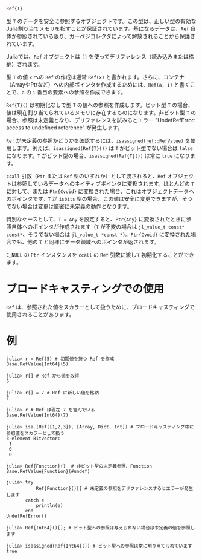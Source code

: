 ```julia
Ref{T}
```

型 `T` のデータを安全に参照するオブジェクトです。この型は、正しい型の有効なJulia割り当てメモリを指すことが保証されています。基になるデータは、`Ref` 自体が参照されている限り、ガーベジコレクタによって解放されることから保護されています。

Juliaでは、`Ref` オブジェクトは `[]` を使ってデリファレンス（読み込みまたは格納）されます。

型 `T` の値 `x` への `Ref` の作成は通常 `Ref(x)` と書かれます。さらに、コンテナ（ArrayやPtrなど）への内部ポインタを作成するためには、`Ref(a, i)` と書くことで、`a` の `i` 番目の要素への参照を作成できます。

`Ref{T}()` は初期化なしで型 `T` の値への参照を作成します。ビット型 `T` の場合、値は現在割り当てられているメモリに存在するものになります。非ビット型 `T` の場合、参照は未定義となり、デリファレンスを試みるとエラー "UndefRefError: access to undefined reference" が発生します。

`Ref` が未定義の参照かどうかを確認するには、[`isassigned(ref::RefValue)`](@ref) を使用します。例えば、`isassigned(Ref{T}())` は `T` がビット型でない場合は `false` になります。`T` がビット型の場合、`isassigned(Ref{T}())` は常に `true` になります。

`ccall` 引数（`Ptr` または `Ref` 型のいずれか）として渡されると、`Ref` オブジェクトは参照しているデータへのネイティブポインタに変換されます。ほとんどの `T` に対して、または `Ptr{Cvoid}` に変換された場合、これはオブジェクトデータへのポインタです。`T` が `isbits` 型の場合、この値は安全に変更できますが、そうでない場合は変更は厳密に未定義の動作となります。

特別なケースとして、`T = Any` を設定すると、`Ptr{Any}` に変換されたときに参照自体へのポインタが作成されます（`T` が不変の場合は `jl_value_t const* const*`、そうでない場合は `jl_value_t *const *`）。`Ptr{Cvoid}` に変換された場合でも、他の `T` と同様にデータ領域へのポインタが返されます。

`C_NULL` の `Ptr` インスタンスを `ccall` の `Ref` 引数に渡して初期化することができます。

# ブロードキャスティングでの使用

`Ref` は、参照された値をスカラーとして扱うために、ブロードキャスティングで使用されることがあります。

# 例

```jldoctest
julia> r = Ref(5) # 初期値を持つ Ref を作成
Base.RefValue{Int64}(5)

julia> r[] # Ref から値を取得
5

julia> r[] = 7 # Ref に新しい値を格納
7

julia> r # Ref は現在 7 を含んでいる
Base.RefValue{Int64}(7)

julia> isa.(Ref([1,2,3]), [Array, Dict, Int]) # ブロードキャスティング中に参照値をスカラーとして扱う
3-element BitVector:
 1
 0
 0

julia> Ref{Function}()  # 非ビット型の未定義参照、Function
Base.RefValue{Function}(#undef)

julia> try
           Ref{Function}()[] # 未定義の参照をデリファレンスするとエラーが発生します
       catch e
           println(e)
       end
UndefRefError()

julia> Ref{Int64}()[]; # ビット型への参照は与えられない場合は未定義の値を参照します

julia> isassigned(Ref{Int64}()) # ビット型への参照は常に割り当てられています
true
```
